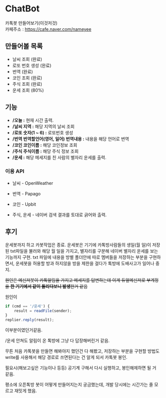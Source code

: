 # ChatBot
카톡봇 만들어보기(이것저것)<br/>
카페주소 : https://cafe.naver.com/nameyee



## 만들어볼 목록

* 날씨 조회 (완료)
* 로또 번호 생성 (완료)
* 번역 (완료)
* 코인 조회 (완료)
* 주식 조회 (완료)
* 운세 조회 (80%)



## 기능

* **/오늘 :** 현재 시간 출력.
* **/날씨 지역 :** 해당 지역의 날씨 조회
* **/로또 숫자(1 ~ 6) :** 로또번호 생성
* **/번역 번역할언어(영어, 일어) 번역내용 :** 내용을 해당 언어로 번역
* **/코인 코인이름 :**  해당 코인정보 조회
* **/주식 주식이름 :**  해당 주식 정보 조회
* **/운세 :** 해당 메세지를 친 사람의 별자리 운세를 출력.



### 이용 API 

* 날씨 - OpenWeather

* 번역 - Papago

* 코인 - Upbit

* 주식, 운세 - 네이버 검색 결과를 토대로 긁어와 출력.



## 후기

운세봇까지 하고 카봇작업은 종료.
운세봇은 기기에 카톡방사람들의 생일(월 일)이 저장된 txt파일을 불러와 해당 월 일을 가지고, 별자리를 구분해 
네이버 별자리 운세를 보는 기능까지 구현.
txt 파일에 내용을 방별 폴더안에 따로 멤버들을 저장하는 부분을 구현하면서, 운세봇을 허용할 방과 하지않을 방을 제한을 걸다가 톡방에 도배사고가 일어나 중지.

~~원인은 메신저봇이 카톡알림을 가지고 메세지를 답변하는데 이게 듀얼메신저로 부계정을 **한 기기에서 같이 돌리다보니 발생**한거 같음~~

원인이

```javascript
if (cmd == '/운세') {
    result = readFile(sender);
}
replier.reply(result);
```

이부분이였던거같음.

/운세 안쳐도 알림이 온 톡방에 그냥 다 답장해버린거 같음.



무튼 처음 카톡봇을 만들면 해봐야지 했던건 다 해봤고, 저장하는 부분을 구현할 방법도 write를 사용해서 해당 경로로 쓰면된다는 건 알게 되서 카톡봇 봉인.

필요시(해보고싶은 기능이나 등등) 공기계 구해서 다시 실행하고, 봉인해제하면 될 거 같음.

평소에 오픈톡방 봇이 어떻게 만들어지는지 궁금했는데, 개발 당시에는 시간가는 줄 모르고 재밋게 했음.
